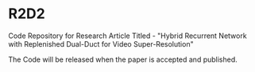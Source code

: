 # R2D2
Code Repository for Research Article Titled - "Hybrid Recurrent Network with Replenished Dual-Duct for Video Super-Resolution"


The Code will be released when the paper is accepted and published.
